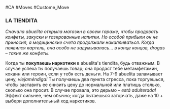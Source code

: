#CA #Moves #Custome_Move

### LA TIENDITA
*Сначала abuelita открыла магазин в своем гараже, чтобы продавать конфеты, закуски и газированные напитки. Но особой прибыли он не приносил, а медицинские счета продолжали накапливаться. Когда появился картель, она особо не задумывалась... в конце концов, drogas – такие же конфеты.*

Когда ты **покупаешь наркотики** в abuelita's tiendita, будь отважным. В случае успеха ты получаешь товар; она продаст тебе метамфетамин, кокаин или героин, если у тебя есть деньги. На 7-9 abuelita заламывает цену, *viejaméndiga!* Ты получаешь два пункта стресса, пока торгуешься, чтобы заставить ее снизить цену до нормальной или платишь столько, сколько она просит. В случае провала, это дерьмо – *está adulterada!* Эффект сильнее, чем обычно; когда пытаешься заторчать, даже на 10 + выбери дополнительный ход наркотиков.